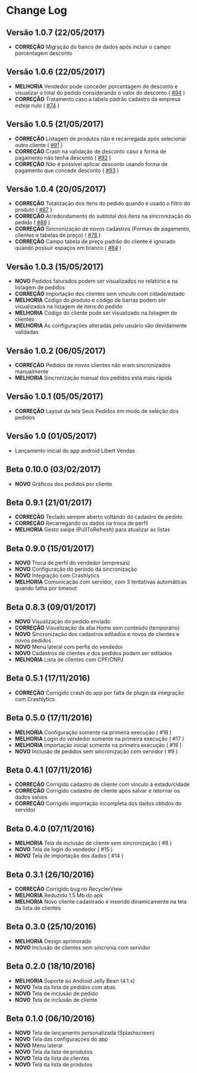 Change Log
==========

Versão 1.0.7 (22/05/2017)
-----------------------
* **CORREÇÃO** Migração do banco de dados após incluir o campo porcentagem desconto

Versão 1.0.6 (22/05/2017)
-----------------------
* **MELHORIA** Vendedor pode conceder porcentagem de desconto e visualizar o total do pedido considerando o valor do desconto ( [#94](https://github.com/filipebezerra/LibertVendas/issues/94) )
* **CORREÇÃO** Tratamento caso a tabela padrão cadastro da empresa esteja nulo  ( [#74](https://github.com/filipebezerra/LibertVendas/issues/74) )

Versão 1.0.5 (21/05/2017)
-----------------------
* **CORREÇÃO** Listagem de produtos não é recarregada após selecionar outro cliente ( [#91](https://github.com/filipebezerra/LibertVendas/issues/91) )
* **CORREÇÃO** Crash na validação de desconto caso a forma de pagamento não tenha desconto ( [#92](https://github.com/filipebezerra/LibertVendas/issues/92) )
* **CORREÇÃO** Não é possível aplicar desconto usando forma de pagamento que concede desconto ( [#93](https://github.com/filipebezerra/LibertVendas/issues/93) )

Versão 1.0.4 (20/05/2017)
-----------------------
* **CORREÇÃO** Totalização dos itens do pedido quando é usado o filtro do produto ( [#87](https://github.com/filipebezerra/LibertVendas/issues/87) )
* **CORREÇÃO** Arredondamento do subtotal dos itens na sincronização do pedido ( [#88](https://github.com/filipebezerra/LibertVendas/issues/88) )
* **CORREÇÃO** Sincronização de novos cadastros (Formas de pagamento, clientes e tabelas de preço) ( [#78](https://github.com/filipebezerra/LibertVendas/issues/78) )
* **CORREÇÃO** Campo tabela de preço padrão do cliente é ignorado quando possuir espaços em branco ( [#84](https://github.com/filipebezerra/LibertVendas/issues/84) )

Versão 1.0.3 (15/05/2017)
-----------------------
* **NOVO** Pedidos faturados podem ser visualizados no relatório e na listagem de pedidos
* **CORREÇÃO** Importação dos clientes sem vínculo com cidade/estado
* **MELHORIA** Código do produto e código de barras podem ser visualizados na listagem de itens do pedido
* **MELHORIA** Código do cliente pode ser visualizado na listagem de clientes
* **MELHORIA** As configurações alteradas pelo usuário são devidamente validadas

Versão 1.0.2 (06/05/2017)
-----------------------
* **CORREÇÃO** Pedidos de novos clientes não eram sincronizados manualmente
* **MELHORIA** Sincronização manual dos pedidos está mais rápida

Versão 1.0.1 (05/05/2017)
-----------------------
* **CORREÇÃO** Layout da tela Seus Pedidos em modo de seleção dos pedidos

Versão 1.0 (01/05/2017)
-----------------------
* Lançamento inicial do app android Libert Vendas

Beta 0.10.0 (03/02/2017)
-----------------------
* **NOVO** Gráficos dos pedidos por cliente

Beta 0.9.1 (21/01/2017)
-----------------------
* **CORREÇÃO** Teclado sempre aberto voltando do cadastro de pedido
* **CORREÇÃO** Recarregando os dados na troca de perfil
* **MELHORIA** Gesto swipe (PullToRefresh) para atualizar as listas

Beta 0.9.0 (15/01/2017)
-----------------------
* **NOVO** Troca de perfil do vendedor (empresas)
* **NOVO** Configuração do período da sincronização
* **NOVO** Integração com Crashlytics
* **MELHORIA** Comunicação com servidor, com 3 tentativas automáticas quando falha por timeout

Beta 0.8.3 (09/01/2017)
-----------------------
* **NOVO** Visualização do pedido enviado
* **CORREÇÃO** Visualização da aba Home sem conteúdo (temporário)
* **NOVO** Sincronização dos cadastros editados e novos de clientes e novos pedidos
* **NOVO** Menu lateral com perfis do vendedor
* **NOVO** Cadastros de clientes e dos pedidos podem ser editados
* **MELHORIA** Lista de clientes com CPF/CNPJ

Beta 0.5.1 (17/11/2016)
-----------------------
* **CORREÇÃO** Corrigido crash do app por falta de plugin da integração com Crashlytics

Beta 0.5.0 (17/11/2016)
-----------------------
* **MELHORIA** Configuração somente na primeira execução ( #18 )
* **MELHORIA** Login do vendedor somente na primeira execução ( #17 )
* **MELHORIA** Importação inicial somente na primeira execução ( #16 )
* **NOVO** Inclusão de pedidos sem sincronização com servidor ( #9 )

Beta 0.4.1 (07/11/2016)
-----------------------
* **CORREÇÃO** Corrigido cadastro de cliente com vínculo à estado/cidade
* **CORREÇÃO** Corrigido cadastro de cliente após salvar e retornar os dados salvos
* **CORREÇÃO** Corrigido importação incompleta dos dados obtidos do servidor

Beta 0.4.0 (07/11/2016)
-----------------------
* **MELHORIA** Tela de inclusão de cliente sem sincronização ( #8 )
* **NOVO** Tela de login do vendedor ( #15 )
* **NOVO** Tela de importação dos dados ( #14 )

Beta 0.3.1 (26/10/2016)
-----------------------
* **CORREÇÃO** Corrigido bug no RecyclerView
* **MELHORIA** Reduzido 1.5 Mb do apk
* **MELHORIA** Novo cliente cadastrado é inserido dinamicamente na tela da lista de clientes

Beta 0.3.0 (25/10/2016)
-----------------------
* **MELHORIA** Design aprimorado
* **NOVO** Inclusão de clientes sem sincronia com servidor

Beta 0.2.0 (18/10/2016)
-----------------------
* **MELHORIA** Suporte ao Android Jelly Bean (4.1.x)
* **NOVO** Tela da lista de pedidos com abas
* **NOVO** Tela de inclusão de pedido
* **NOVO** Tela de inclusão de cliente

Beta 0.1.0 (06/10/2016)
-----------------------
* **NOVO** Tela de lançamento personalizada (Splashscreen)
* **NOVO** Tela das configurações do app
* **NOVO** Menu lateral
* **NOVO** Tela da lista de produtos
* **NOVO** Tela da lista de clientes
* **NOVO** Tela da lista de produtos
